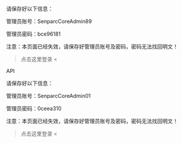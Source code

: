 ﻿请保存好以下信息：

管理员账号：SenparcCoreAdmin89

管理员密码：bce96181

注意：本页面已经失效，请保存好管理员账号及密码，密码无法找回明文！

> 点击这里登录 <



API

请保存好以下信息：

管理员账号：SenparcCoreAdmin01

管理员密码：0ceea310

注意：本页面已经失效，请保存好管理员账号及密码，密码无法找回明文！

> 点击这里登录 <